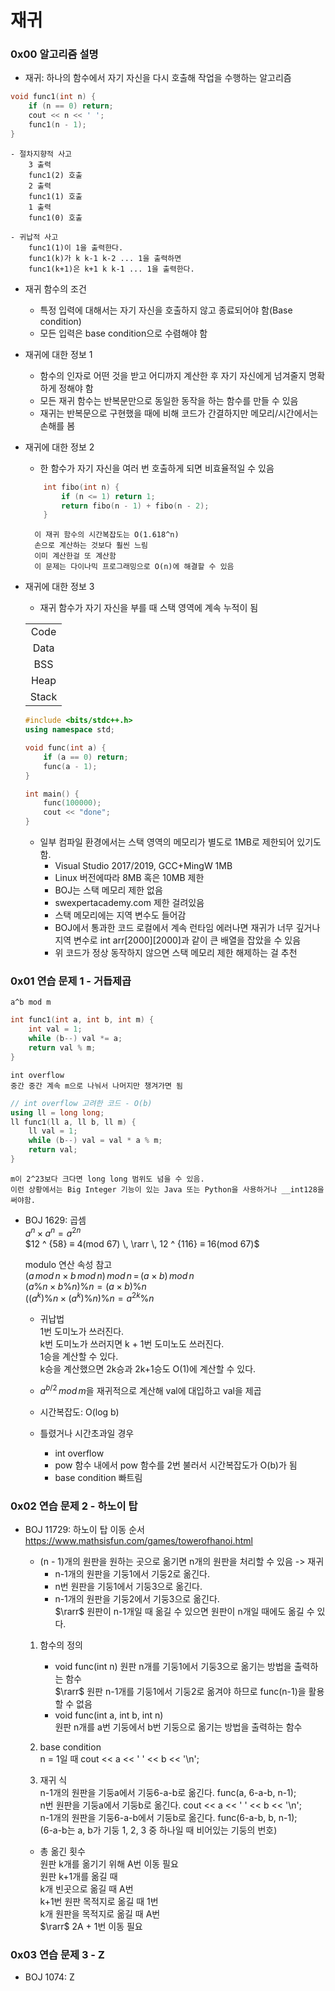 # 재귀

### 0x00 알고리즘 설명
    
- 재귀: 하나의 함수에서 자기 자신을 다시 호출해 작업을 수행하는 알고리즘
    
```c++
void func1(int n) {
    if (n == 0) return;
    cout << n << ' ';
    func1(n - 1);
}
```
    - 절차지향적 사고
        3 출력
        func1(2) 호출
        2 출력
        func1(1) 호출
        1 출력
        func1(0) 호출
    
    - 귀납적 사고
        func1(1)이 1을 출력한다.
        func1(k)가 k k-1 k-2 ... 1을 출력하면
        func1(k+1)은 k+1 k k-1 ... 1을 출력한다.
    
- 재귀 함수의 조건
    - 특정 입력에 대해서는 자기 자신을 호출하지 않고 종료되어야 함(Base condition)
    - 모든 입력은 base condition으로 수렴해야 함

- 재귀에 대한 정보 1
    - 함수의 인자로 어떤 것을 받고 어디까지 계산한 후 자기 자신에게 넘겨줄지 명확하게 정해야 함
    - 모든 재귀 함수는 반복문만으로 동일한 동작을 하는 함수를 만들 수 있음
    - 재귀는 반복문으로 구현했을 때에 비해 코드가 간결하지만 메모리/시간에서는 손해를 봄

- 재귀에 대한 정보 2
    - 한 함수가 자기 자신을 여러 번 호출하게 되면 비효율적일 수 있음
    ```c++
        int fibo(int n) {
            if (n <= 1) return 1;
            return fibo(n - 1) + fibo(n - 2);
        }
    ```
        이 재귀 함수의 시간복잡도는 O(1.618^n)  
        손으로 계산하는 것보다 훨씬 느림  
        이미 계산한걸 또 계산함
        이 문제는 다이나믹 프로그래밍으로 O(n)에 해결할 수 있음

- 재귀에 대한 정보 3
    - 재귀 함수가 자기 자신을 부를 때 스택 영역에 계속 누적이 됨

    |       |
    |:-----:|
    | Code  |
    | Data  |
    | BSS   |
    | Heap  |
    | Stack |

    ```c++
    #include <bits/stdc++.h>
    using namespace std;

    void func(int a) {
        if (a == 0) return;
        func(a - 1);
    }

    int main() {
        func(100000);
        cout << "done";
    }
    ```
    - 일부 컴파일 환경에서는 스택 영역의 메모리가 별도로 1MB로 제한되어 있기도 함.
        - Visual Studio 2017/2019, GCC+MingW 1MB
        - Linux 버전에따라 8MB 혹은 10MB 제한
        - BOJ는 스택 메모리 제한 없음
        - swexpertacademy.com 제한 걸려있음
        - 스택 메모리에는 지역 변수도 들어감
        - BOJ에서 통과한 코드 로컬에서 계속 런타임 에러나면 재귀가 너무 깊거나 지역 변수로 int arr[2000][2000]과 같이 큰 배열을 잡았을 수 있음
        - 위 코드가 정상 동작하지 않으면 스택 메모리 제한 해제하는 걸 추천


### 0x01 연습 문제 1 - 거듭제곱  
    
    a^b mod m

```c++
int func1(int a, int b, int m) {
    int val = 1;
    while (b--) val *= a;
    return val % m;
}
```

    int overflow
    중간 중간 계속 m으로 나눠서 나머지만 챙겨가면 됨

```c++
// int overflow 고려한 코드 - O(b)
using ll = long long;
ll func1(ll a, ll b, ll m) {
    ll val = 1;
    while (b--) val = val * a % m;
    return val;
}
```
    m이 2^23보다 크다면 long long 범위도 넘을 수 있음.
    이런 상황에서는 Big Integer 기능이 있는 Java 또는 Python을 사용하거나 __int128을 써야함.

- BOJ 1629: 곱셈  
    $a ^ n \times  a ^ n = a ^ {2n}$  
    $12 ^ {58} ≡ 4(mod 67) \, \rarr \, 12 ^ {116} ≡ 16(mod 67)$  

    modulo 연산 속성 참고  
    $(a\,mod\,n \times b\,mod\,n)\,mod\,n\,=\,(a \times b)\,mod\,n$  
    $(a\%n \times b\%n)\%n = (a \times b)\%n$  
    $((a^k)\%n \times (a^k)\%n)\%n = a^{2k} \% n$

    - 귀납법  
        1번 도미노가 쓰러진다.  
        k번 도미노가 쓰러지면 k + 1번 도미노도 쓰러진다.  
        1승을 계산할 수 있다.  
        k승을 계산했으면 2k승과 2k+1승도 O(1)에 계산할 수 있다.  

    - $a^{b/2}\,mod\,m$을 재귀적으로 계산해 val에 대입하고 val을 제곱  
    - 시간복잡도: O(log b)

    - 틀렸거나 시간초과일 경우
        - int overflow
        - pow 함수 내에서 pow 함수를 2번 불러서 시간복잡도가 O(b)가 됨
        - base condition 빠트림

### 0x02 연습 문제 2 - 하노이 탑
- BOJ 11729: 하노이 탑 이동 순서  
https://www.mathsisfun.com/games/towerofhanoi.html  
    - (n - 1)개의 원판을 원하는 곳으로 옮기면 n개의 원판을 처리할 수 있음 -> 재귀
        - n-1개의 원판을 기둥1에서 기둥2로 옮긴다.
        - n번 원판을 기둥1에서 기둥3으로 옮긴다.
        - n-1개의 원판을 기둥2에서 기둥3으로 옮긴다.  
    $\rarr$ 원판이 n-1개일 때 옮길 수 있으면 원판이 n개일 때에도 옮길 수 있다.

    1. 함수의 정의  
        - void func(int n) 원판 n개를 기둥1에서 기둥3으로 옮기는 방법을 출력하는 함수  
        $\rarr$ 원판 n-1개를 기둥1에서 기둥2로 옮겨야 하므로 func(n-1)을 활용할 수 없음
        - void func(int a, int b, int n)  
        원판 n개를 a번 기둥에서 b번 기둥으로 옮기는 방법을 출력하는 함수

    2. base condition  
    n = 1일 때 cout << a << ' ' << b << '\n';
    
    3. 재귀 식  
    n-1개의 원판을 기둥a에서 기둥6-a-b로 옮긴다.
    func(a, 6-a-b, n-1);  
    n번 원판을 기둥a에서 기둥b로 옮긴다.
    cout << a << ' ' << b << '\n';  
    n-1개의 원판을 기둥6-a-b에서 기둥b로 옮긴다.
    func(6-a-b, b, n-1);  
    (6-a-b는 a, b가 기둥 1, 2, 3 중 하나일 때 비어있는 기둥의 번호)

    - 총 옮긴 횟수  
    원판 k개를 옮기기 위해 A번 이동 필요  
    원판 k+1개를 옮길 때  
        k개 빈곳으로 옮길 때 A번  
        k+1번 원판 목적지로 옮길 때 1번  
        k개 원판을 목적지로 옮길 때 A번  
        $\rarr$ 2A + 1번 이동 필요

### 0x03 연습 문제 3 - Z
- BOJ 1074: Z
